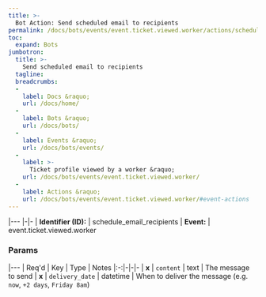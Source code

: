 ```yaml
---
title: >-
  Bot Action: Send scheduled email to recipients
permalink: /docs/bots/events/event.ticket.viewed.worker/actions/schedule_email_recipients/
toc:
  expand: Bots
jumbotron:
  title: >-
    Send scheduled email to recipients
  tagline: 
  breadcrumbs:
  -
    label: Docs &raquo;
    url: /docs/home/
  -
    label: Bots &raquo;
    url: /docs/bots/
  -
    label: Events &raquo;
    url: /docs/bots/events/
  -
    label: >-
      Ticket profile viewed by a worker &raquo;
    url: /docs/bots/events/event.ticket.viewed.worker/
  -
    label: Actions &raquo;
    url: /docs/bots/events/event.ticket.viewed.worker/#event-actions
---
```


|---
|-|-
| **Identifier (ID):** | schedule_email_recipients
| **Event:** | event.ticket.viewed.worker

### Params

|---
| Req'd | Key | Type | Notes
|:-:|-|-|-
| **x** | `content` | text | The message to send
| **x** | `delivery_date` | datetime | When to deliver the message (e.g. `now`, `+2 days`, `Friday 8am`)
